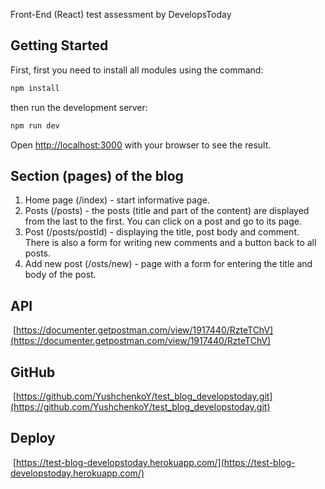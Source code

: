 Front-End (React) test assessment by DevelopsToday

## Getting Started

First, first you need to install all modules using the command:

```bash
npm install
```
then run the development server:

```bash
npm run dev
```

Open [http://localhost:3000](http://localhost:3000) with your browser to see the result.

## Section (pages) of the blog

1) Home page (/index) - start informative page.
2) Posts (/posts) - the posts (title and part of the content) are displayed from the last to the first. You can click on a post and go to its page.
3) Post (/posts/postId) - displaying the title, post body and comment. There is also a form for writing new comments and a button back to all posts.
4) Add new post (/osts/new) - page with a form for entering the title and body of the post.


## API

 [https://documenter.getpostman.com/view/1917440/RzteTChV](https://documenter.getpostman.com/view/1917440/RzteTChV)

## GitHub

 [https://github.com/YushchenkoY/test_blog_developstoday.git](https://github.com/YushchenkoY/test_blog_developstoday.git)

## Deploy 

 [https://test-blog-developstoday.herokuapp.com/](https://test-blog-developstoday.herokuapp.com/)

